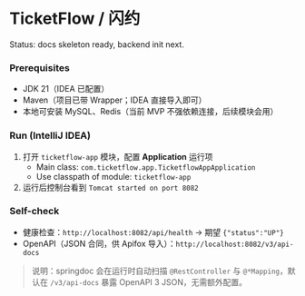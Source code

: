 # TicketFlow / 闪约
Status: docs skeleton ready, backend init next.

### Prerequisites
- JDK 21（IDEA 已配置）
- Maven（项目已带 Wrapper；IDEA 直接导入即可）
- 本地可安装 MySQL、Redis（当前 MVP 不强依赖连接，后续模块会用）

### Run (IntelliJ IDEA)
1. 打开 `ticketflow-app` 模块，配置 **Application** 运行项  
   - Main class: `com.ticketflow.app.TicketflowAppApplication`  
   - Use classpath of module: `ticketflow-app`
2. 运行后控制台看到 `Tomcat started on port 8082`

### Self-check
- 健康检查：`http://localhost:8082/api/health` → 期望 `{"status":"UP"}`
- OpenAPI（JSON 合同，供 Apifox 导入）：`http://localhost:8082/v3/api-docs`

> 说明：springdoc 会在运行时自动扫描 `@RestController` 与 `@*Mapping`，默认在 `/v3/api-docs` 暴露 OpenAPI 3 JSON，无需额外配置。
